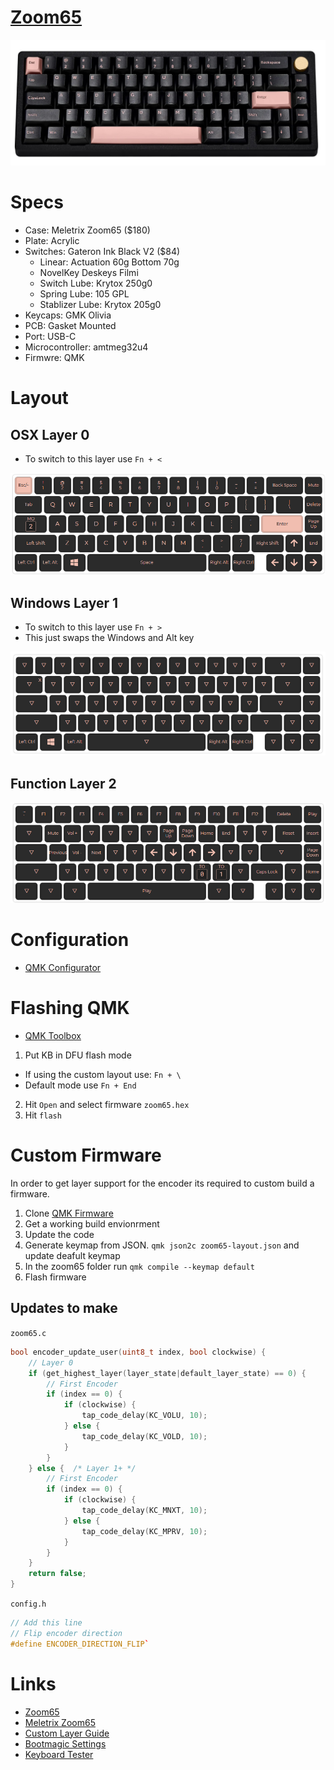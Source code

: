 # [Zoom65](https://zoom65.com)

![Cover Image](cover.jpg)

# Specs

- Case: Meletrix Zoom65 ($180)
- Plate: Acrylic
- Switches: Gateron Ink Black V2 ($84)
  - Linear: Actuation 60g Bottom 70g
  - NovelKey Deskeys Filmi
  - Switch Lube: Krytox 250g0
  - Spring Lube: 105 GPL
  - Stablizer Lube: Krytox 205g0
- Keycaps: GMK Olivia
- PCB: Gasket Mounted
- Port: USB-C
- Microcontroller: amtmeg32u4
- Firmwre: QMK

# Layout

## OSX Layer 0

- To switch to this layer use `Fn + <`

![Layer 0](layer0.png)

## Windows Layer 1

- To switch to this layer use `Fn + >`
- This just swaps the Windows and Alt key

![Layer 1](layer1.png)

## Function Layer 2

![Layer 2](layer2.png)

# Configuration

- [QMK Configurator](https://config.qmk.fm/#/meletrix/zoom65/LAYOUT_65_ansi_blocker)

# Flashing QMK

- [QMK Toolbox](https://github.com/qmk/qmk_toolbox)

1.  Put KB in DFU flash mode

- If using the custom layout use: `Fn + \`
- Default mode use `Fn + End`

2.  Hit `Open` and select firmware `zoom65.hex`
3.  Hit `flash`

# Custom Firmware

In order to get layer support for the encoder its required to custom build
a firmware.

1. Clone [QMK Firmware](https://github.com/qmk/qmk_firmware)
2. Get a working build envionrment
3. Update the code
4. Generate keymap from JSON. `qmk json2c zoom65-layout.json`
   and update deafult keymap
5. In the zoom65 folder run `qmk compile --keymap default`
6. Flash firmware

## Updates to make

`zoom65.c`

```c++
bool encoder_update_user(uint8_t index, bool clockwise) {
    // Layer 0
    if (get_highest_layer(layer_state|default_layer_state) == 0) {
        // First Encoder
        if (index == 0) {
            if (clockwise) {
                tap_code_delay(KC_VOLU, 10);
            } else {
                tap_code_delay(KC_VOLD, 10);
            }
        }
    } else {  /* Layer 1+ */
        // First Encoder
        if (index == 0) {
            if (clockwise) {
                tap_code_delay(KC_MNXT, 10);
            } else {
                tap_code_delay(KC_MPRV, 10);
            }
        }
    }
    return false;
}
```

`config.h`

```c++
// Add this line
// Flip encoder direction
#define ENCODER_DIRECTION_FLIP`
```

# Links

- [Zoom65](https://zoom65.com)
- [Meletrix Zoom65](https://meletrix.com/products/zoom65)
- [Custom Layer Guide](https://jayliu50.github.io/qmk-cheatsheet/#layers)
- [Bootmagic Settings](https://beta.docs.qmk.fm/features/feature_bootmagic)
- [Keyboard Tester](https://www.keyboardtester.com/)
